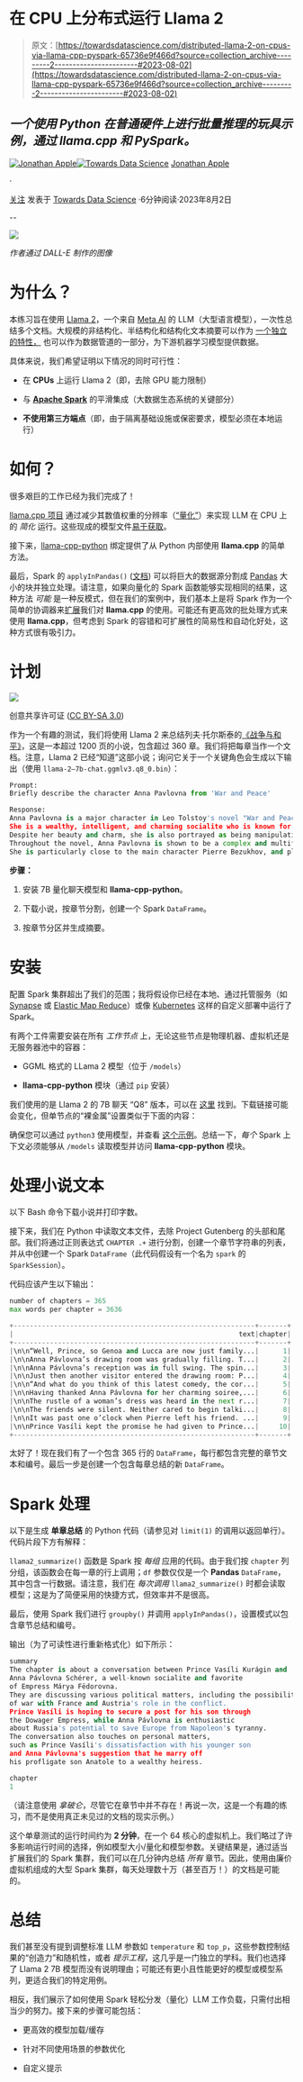 # 在 CPU 上分布式运行 Llama 2

> 原文：[https://towardsdatascience.com/distributed-llama-2-on-cpus-via-llama-cpp-pyspark-65736e9f466d?source=collection_archive---------2-----------------------#2023-08-02](https://towardsdatascience.com/distributed-llama-2-on-cpus-via-llama-cpp-pyspark-65736e9f466d?source=collection_archive---------2-----------------------#2023-08-02)

## *一个使用 Python 在普通硬件上进行批量推理的玩具示例，通过 llama.cpp 和 PySpark。*

[](https://jonathanapple.medium.com/?source=post_page-----65736e9f466d--------------------------------)[![Jonathan Apple](../Images/82095d4a9ffde8260eb679f76a2f162c.png)](https://jonathanapple.medium.com/?source=post_page-----65736e9f466d--------------------------------)[](https://towardsdatascience.com/?source=post_page-----65736e9f466d--------------------------------)[![Towards Data Science](../Images/a6ff2676ffcc0c7aad8aaf1d79379785.png)](https://towardsdatascience.com/?source=post_page-----65736e9f466d--------------------------------) [Jonathan Apple](https://jonathanapple.medium.com/?source=post_page-----65736e9f466d--------------------------------)

·

[关注](https://medium.com/m/signin?actionUrl=https%3A%2F%2Fmedium.com%2F_%2Fsubscribe%2Fuser%2F7d68a0f98df3&operation=register&redirect=https%3A%2F%2Ftowardsdatascience.com%2Fdistributed-llama-2-on-cpus-via-llama-cpp-pyspark-65736e9f466d&user=Jonathan+Apple&userId=7d68a0f98df3&source=post_page-7d68a0f98df3----65736e9f466d---------------------post_header-----------) 发表于 [Towards Data Science](https://towardsdatascience.com/?source=post_page-----65736e9f466d--------------------------------) ·6分钟阅读·2023年8月2日[](https://medium.com/m/signin?actionUrl=https%3A%2F%2Fmedium.com%2F_%2Fvote%2Ftowards-data-science%2F65736e9f466d&operation=register&redirect=https%3A%2F%2Ftowardsdatascience.com%2Fdistributed-llama-2-on-cpus-via-llama-cpp-pyspark-65736e9f466d&user=Jonathan+Apple&userId=7d68a0f98df3&source=-----65736e9f466d---------------------clap_footer-----------)

--

[](https://medium.com/m/signin?actionUrl=https%3A%2F%2Fmedium.com%2F_%2Fbookmark%2Fp%2F65736e9f466d&operation=register&redirect=https%3A%2F%2Ftowardsdatascience.com%2Fdistributed-llama-2-on-cpus-via-llama-cpp-pyspark-65736e9f466d&source=-----65736e9f466d---------------------bookmark_footer-----------)![](../Images/875651a67a41a94af74d7dfb027b9fbc.png)

*作者通过 DALL-E 制作的图像*

# 为什么？

本练习旨在使用 [Llama 2](https://github.com/facebookresearch/llama)，一个来自 [Meta AI](https://ai.meta.com/llama/) 的 LLM（大型语言模型），一次性总结多个文档。大规模的非结构化、半结构化和结构化文本摘要可以作为 [一个独立的特性，](https://medium.com/analytics-vidhya/text-summarization-using-nlp-3e85ad0c6349) 也可以作为数据管道的一部分，为下游机器学习模型提供数据。

具体来说，我们希望证明以下情况的同时可行性：

+   在 **CPUs** 上运行 Llama 2（即，去除 GPU 能力限制）

+   与 [**Apache Spark**](https://spark.apache.org/) 的平滑集成（大数据生态系统的关键部分）

+   **不使用第三方端点**（即，由于隔离基础设施或保密要求，模型必须在本地运行）

# **如何？**

很多艰巨的工作已经为我们完成了！

[llama.cpp 项目](https://github.com/ggerganov/llama.cpp) 通过减少其数值权重的分辨率（[“量化”](https://ggml.ai/)）来实现 LLM 在 CPU 上的 *简化* 运行。这些现成的模型文件[易于获取](https://huggingface.co/TheBloke)。

接下来，[llama-cpp-python](https://github.com/abetlen/llama-cpp-python) 绑定提供了从 Python 内部使用 **llama.cpp** 的简单方法。

最后，Spark 的 `applyInPandas()` ([文档](https://spark.apache.org/docs/3.1.2/api/python/reference/api/pyspark.sql.GroupedData.applyInPandas.html)) 可以将巨大的数据源分割成 [Pandas](https://pandas.pydata.org/) 大小的块并独立处理。请注意，如果向量化的 Spark 函数能够实现相同的结果，这种方法 *可能* 是一种反模式，但在我们的案例中，我们基本上是将 Spark 作为一个简单的协调器来[扩展](/the-beginners-guide-to-distributed-computing-6d6833796318)我们对 **llama.cpp** 的使用。可能还有更高效的批处理方式来使用 **llama.cpp**，但考虑到 Spark 的容错和可扩展性的简易性和自动化好处，这种方式很有吸引力。

# 计划

![](../Images/9b9e891e959bf66a4db3f5e1fcbaeff5.png)

创意共享许可证 ([CC BY-SA 3.0](https://commons.wikimedia.org/wiki/Category:War_and_Peace#/media/File:War_and_Peace_book.JPG))

作为一个有趣的测试，我们将使用 Llama 2 来总结列夫·托尔斯泰的[《战争与和平》](https://gutenberg.org/cache/epub/2600/pg2600.txt)，这是一本超过 1200 页的小说，包含超过 360 章。我们将把每章当作一个文档。注意，Llama 2 已经“知道”这部小说；询问它关于一个关键角色会生成以下输出（使用 `llama-2–7b-chat.ggmlv3.q8_0.bin`）：

```py
Prompt:
Briefly describe the character Anna Pavlovna from 'War and Peace'

Response:
Anna Pavlovna is a major character in Leo Tolstoy's novel "War and Peace".
She is a wealthy, intelligent, and charming socialite who is known for her beauty and wit.
Despite her beauty and charm, she is also portrayed as being manipulative and cunning, often using her intelligence and wit to get what she wants.
Throughout the novel, Anna Pavlovna is shown to be a complex and multifaceted character, with both admirable and flawed qualities.
She is particularly close to the main character Pierre Bezukhov, and plays an important role in his personal and emotional development.
```

**步骤：**

1.  安装 7B 量化聊天模型和 **llama-cpp-python**。

1.  下载小说，按章节分割，创建一个 Spark `DataFrame`。

1.  按章节分区并生成摘要。

# 安装

配置 Spark 集群超出了我们的范围；我将假设你已经在本地、通过托管服务（如 [Synapse](https://learn.microsoft.com/en-us/azure/synapse-analytics/spark/apache-spark-overview) 或 [Elastic Map Reduce](https://docs.aws.amazon.com/emr/latest/ReleaseGuide/emr-spark.html)）或像 [Kubernetes](https://spark.apache.org/docs/3.1.1/running-on-kubernetes.html) 这样的自定义部署中运行了 Spark。

有两个工件需要安装在所有 *工作节点* 上，无论这些节点是物理机器、虚拟机还是无服务器池中的容器：

+   GGML 格式的 LLama 2 模型（位于 `/models`）

+   **llama-cpp-python** 模块（通过 `pip` 安装）

我们使用的是 Llama 2 的 7B 聊天 “Q8” 版本，可以在 [这里](https://huggingface.co/TheBloke/Llama-2-7B-Chat-GGML/tree/main) 找到。下载链接可能会变化，但单节点的“裸金属”设置类似于下面的内容：

确保您可以通过 `python3` 使用模型，并查看 [这个示例](https://github.com/abetlen/llama-cpp-python#high-level-api)。总结一下，*每个* Spark 上下文必须能够从 `/models` 读取模型并访问 **llama-cpp-python** 模块。

# **处理小说文本**

以下 Bash 命令下载小说并打印字数。

接下来，我们在 Python 中读取文本文件，去除 Project Gutenberg 的头部和尾部。我们将通过正则表达式 `CHAPTER .+` 进行分割，创建一个章节字符串的列表，并从中创建一个 Spark `DataFrame`（此代码假设有一个名为 `spark` 的 `SparkSession`）。

代码应该产生以下输出：

```py
number of chapters = 365
max words per chapter = 3636

+------------------------------------------------------------+-------+
|                                                        text|chapter|
+------------------------------------------------------------+-------+
|\n\n“Well, Prince, so Genoa and Lucca are now just family...|      1|
|\n\nAnna Pávlovna’s drawing room was gradually filling. T...|      2|
|\n\nAnna Pávlovna’s reception was in full swing. The spin...|      3|
|\n\nJust then another visitor entered the drawing room: P...|      4|
|\n\n“And what do you think of this latest comedy, the cor...|      5|
|\n\nHaving thanked Anna Pávlovna for her charming soiree,...|      6|
|\n\nThe rustle of a woman’s dress was heard in the next r...|      7|
|\n\nThe friends were silent. Neither cared to begin talki...|      8|
|\n\nIt was past one o’clock when Pierre left his friend. ...|      9|
|\n\nPrince Vasíli kept the promise he had given to Prince...|     10|
+------------------------------------------------------------+-------+
```

太好了！现在我们有了一个包含 365 行的 `DataFrame`，每行都包含完整的章节文本和编号。最后一步是创建一个包含每章总结的新 `DataFrame`。

# Spark 处理

以下是生成 **单章总结** 的 Python 代码（请参见对 `limit(1)` 的调用以返回单行）。代码片段下方有解释：

`llama2_summarize()` 函数是 Spark 按 *每组* 应用的代码。由于我们按 `chapter` 列分组，该函数会在每一章的行上调用；`df` 参数仅仅是一个 **Pandas** `DataFrame`，其中包含一行数据。请注意，我们在 *每次调用* `llama2_summarize()` 时都会读取模型；这是为了简便采用的快捷方式，但效率并不是很高。

最后，使用 Spark 我们进行 `groupby()` 并调用 `applyInPandas()`，设置模式以包含章节总结和编号。

输出（为了可读性进行重新格式化）如下所示：

```py
summary
The chapter is about a conversation between Prince Vasíli Kurágin and 
Anna Pávlovna Schérer, a well-known socialite and favorite 
of Empress Márya Fëdorovna. 
They are discussing various political matters, including the possibility 
of war with France and Austria's role in the conflict. 
Prince Vasíli is hoping to secure a post for his son through 
the Dowager Empress, while Anna Pávlovna is enthusiastic 
about Russia's potential to save Europe from Napoleon's tyranny. 
The conversation also touches on personal matters,
such as Prince Vasíli's dissatisfaction with his younger son
and Anna Pávlovna's suggestion that he marry off 
his profligate son Anatole to a wealthy heiress.

chapter
1
```

（请注意使用 *拿破仑*，尽管它在章节中并不存在！再说一次，这是一个有趣的练习，而不是使用真正未见过的文档的现实示例。）

这个单章测试的运行时间约为 **2 分钟**，在一个 64 核心的虚拟机上。我们略过了许多影响运行时间的选择，例如模型大小/量化和模型参数。关键结果是，通过适当扩展我们的 Spark 集群，我们可以在几分钟内总结 *所有* 章节。因此，使用由廉价虚拟机组成的大型 Spark 集群，每天处理数十万（甚至百万！）的文档是可能的。

# 总结

我们甚至没有提到调整标准 LLM 参数如 `temperature` 和 `top_p`，这些参数控制结果的“创造力”和随机性，或者 *提示工程*，这几乎是一门独立的学科。我们也选择了 Llama 2 7B 模型而没有说明理由；可能还有更小且性能更好的模型或模型系列，更适合我们的特定用例。

相反，我们展示了如何使用 Spark 轻松分发（量化）LLM 工作负载，只需付出相当少的努力。接下来的步骤可能包括：

+   更高效的模型加载/缓存

+   针对不同使用场景的参数优化

+   自定义提示

